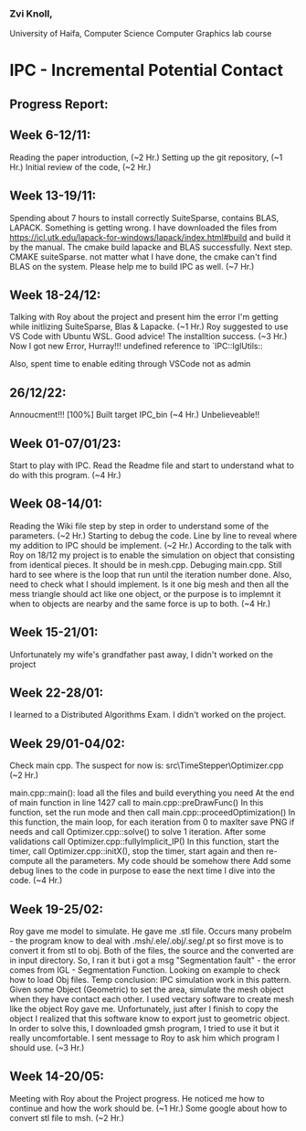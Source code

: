### Zvi Knoll,
University of Haifa, Computer Science
Computer Graphics lab course

# IPC - Incremental Potential Contact

## Progress Report:
## Week 6-12/11:
Reading the paper introduction, (~2 Hr.)
Setting up the git repository, (~1 Hr.)
Initial review of the code, (~2 Hr.)

## Week 13-19/11:
Spending about 7 hours to install correctly SuiteSparse, contains BLAS, LAPACK.
Something is getting wrong. I have downloaded the files from https://icl.utk.edu/lapack-for-windows/lapack/index.html#build and build it by the manual. The cmake build lapacke and BLAS successfully.
Next step. CMAKE suiteSparse. not matter what I have done, the cmake can't find BLAS on the system.
Please help me to build IPC as well. (~7 Hr.)

## Week 18-24/12:
Talking with Roy about the project and present him the error I'm getting while initlizing SuiteSparse, Blas & Lapacke. (~1 Hr.)
Roy suggested to use VS Code with Ubuntu WSL.
Good advice! The installtion success. (~3 Hr.)
Now I got new Error, Hurray!!!
undefined reference to `IPC::IglUtils::

Also, spent time to enable editing through VSCode not as admin

## 26/12/22:
Annoucment!!! [100%] Built target IPC_bin (~4 Hr.)
Unbelieveable!!

## Week 01-07/01/23:
Start to play with IPC. Read the Readme file and start to understand what to do with this program. (~4 Hr.)

## Week 08-14/01:
Reading the Wiki file step by step in order to understand some of the parameters. (~2 Hr.)
Starting to debug the code. Line by line to reveal where my addition to IPC should be implement. (~2 Hr.)
According to the talk with Roy on 18/12 my project is to enable the simulation on object that consisting from identical pieces.
It should be in mesh.cpp.
Debuging main.cpp. Still hard to see where is the loop that run until the iteration number done.
Also, need to check what I should implement. Is it one big mesh and then all the mess triangle should act like one object, or the purpose is to implemnt it when to objects are nearby and the same force is up to both. (~4 Hr.)

## Week 15-21/01:
Unfortunately my wife's grandfather past away, I didn't worked on the project

## Week 22-28/01:
I learned to a Distributed Algorithms Exam. I didn't worked on the project.

## Week 29/01-04/02:
Check main cpp.
The suspect for now is: src\TimeStepper\Optimizer.cpp (~2 Hr.)

main.cpp::main(): load all the files and build everything you need
At the end of main function in line 1427 call to main.cpp::preDrawFunc()
In this function, set the run mode and then call main.cpp::proceedOptimization()
In this function, the main loop, for each iteration from 0 to maxIter save PNG if needs and call Optimizer.cpp::solve() to solve 1 iteration.
After some validations call Optimizer.cpp::fullyImplicit_IP()
In this function, start the timer, call Optimizer.cpp::initX(), stop the timer, start again and then re-compute all the parameters.
My code should be somehow there
Add some debug lines to the code in purpose to ease the next time I dive into the code. (~4 Hr.)

## Week 19-25/02:
Roy gave me model to simulate. He gave me .stl file. Occurs many probelm - the program know to deal with .msh/.ele/.obj/.seg/.pt so first move is to convert it from stl to obj. Both of the files, the source and the converted are in input directory.
So, I ran it but i got a msg "Segmentation fault" - the error comes from IGL - Segmentation Function.
Looking on example to check how to load Obj files.
Temp conclusion: IPC simulation work in this pattern. Given some Object (Geometric) to set the area, simulate the mesh object when they have contact each other.
I used vectary software to create mesh like the object Roy gave me. Unfortunately, just after I finish to copy the object I realized that this software know to export just to geometric object.
In order to solve this, I downloaded gmsh program, I tried to use it but it really uncomfortable. I sent message to Roy to ask him which program I should use. (~3 Hr.)

## Week 14-20/05:
Meeting with Roy about the Project progress. He noticed me how to continue and how the work should be. (~1 Hr.)
Some google about how to convert stl file to msh. (~2 Hr.)


